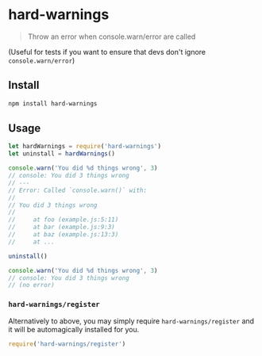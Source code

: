 # hard-warnings

> Throw an error when console.warn/error are called

(Useful for tests if you want to ensure that devs don't ignore `console.warn/error`)

## Install

```sh
npm install hard-warnings
```

## Usage

```js
let hardWarnings = require('hard-warnings')
let uninstall = hardWarnings()

console.warn('You did %d things wrong', 3)
// console: You did 3 things wrong
// ---
// Error: Called `console.warn()` with:
//
// You did 3 things wrong
//
//     at foo (example.js:5:11)
//     at bar (example.js:9:3)
//     at baz (example.js:13:3)
//     at ...

uninstall()

console.warn('You did %d things wrong', 3)
// console: You did 3 things wrong
// (no error)
```

### `hard-warnings/register`

Alternatively to above, you may simply require `hard-warnings/register` and it
will be automagically installed for you.

```js
require('hard-warnings/register')
```
